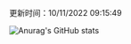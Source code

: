 
  更新时间：10/11/2022 09:15:49
	
  ![Anurag's GitHub stats](https://github-readme-stats.vercel.app/api?username=chendj89&theme=gruvbox&show_icons=true)